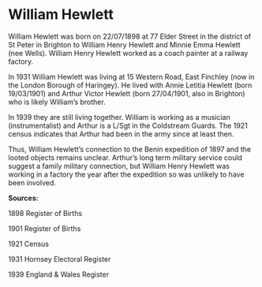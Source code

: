 # William Hewlett

William Hewlett was born on 22/07/1898 at 77 Elder Street in the district of St Peter in Brighton to William Henry Hewlett and Minnie Emma Hewlett (nee Wells). William Henry Hewlett worked as a coach painter at a railway factory.

In 1931 William Hewlett was living at 15 Western Road, East Finchley (now in the London Borough of Haringey). He lived with Annie Letitia Hewlett (born 19/03/1901) and Arthur Victor Hewlett (born 27/04/1901, also in Brighton) who is likely William’s brother.

In 1939 they are still living together. William is working as a musician (instrumentalist) and Arthur is a L/Sgt in the Coldstream Guards. The 1921 census indicates that Arthur had been in the army since at least then.

Thus, William Hewlett’s connection to the Benin expedition of 1897 and the looted objects remains unclear. Arthur’s long term military service could suggest a family military connection, but William Henry Hewlett was working in a factory the year after the expedition so was unlikely to have been involved.

&#x20;

**Sources:**

1898 Register of Births

1901 Register of Births

1921 Census

1931 Hornsey Electoral Register

1939 England & Wales Register
